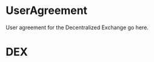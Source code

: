 <h1 class="clause">UserAgreement</h1>

User agreement for the Decentralized Exchange go here.

<h1 class="clause">DEX</h1>
